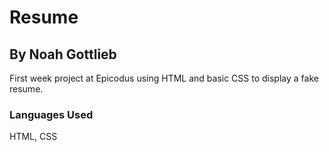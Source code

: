 # Resume
## By Noah Gottlieb

First week project at Epicodus using HTML and basic CSS to display a fake resume.

### Languages Used

HTML, CSS
